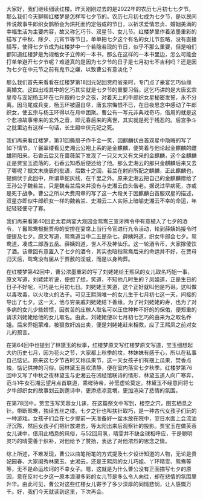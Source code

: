 
大家好，我们继续细读红楼。昨天刚刚过去的是2022年的农历七月初七七夕节。那么我们今天聊聊红楼梦是怎样写七夕节的。农历七月初七成为七夕节，是以民间传说故事牛郎织女鹊桥会为烘托而约定俗成的节日，以祈求爱情忠贞、婚姻美满的幸福生活为主要内容，故又称乞巧节、双星节、女儿节。红楼梦里作着浓墨重彩的描写了中秋、除夕、元宵节等节日，单单把七夕这个有名的女儿节忽略，没有直接描写，使得七夕节成为红楼梦中一个若隐若现的节日，似乎不那么重要，但是咱们都知道红楼梦是为规格女子立传的一本书，那么在这样的一本书里边，怎么可能会打单单避开七夕节呢？难道真的是因为七夕节的日子是七月初七不吉利吗？还是因为七夕在中元节之前有鬼节之嫌，以致曹公有意淡化？

那么我们首先来看看在红楼梦第18回元妃回贾府省亲时，专门点了豪宴乞巧仙缘离婚文。这四出戏其中的乞巧其实就是七夕节的重要习俗。这乞巧讲的是大唐玄宗皇帝与宠妃杨玉环在七升殿的七夕之夜，对着天上的牛郎织女星秘密发誓，永不分离。因马尾或兵变，杨玉环被逼自尽，唐玄宗悔恨不已，在日夜思念中感动了牛郎织女，使玄宗与杨玉环得以在月中团聚。曹公有一写元非典戏奇巧，借用的就是这个悲凉故事带来的玄外之音，即元春后来的离世，其实就是死于残忍的。后宫争斗之批里边有这样一句话，长生殿中伏元妃之死。

我们再来看红楼梦，第31回撕扇子作千金一笑，因麒麟伏白首双星中隐晦的写了如下情节。丫鬟翠缕看见史湘云公袍上系的是金麒麟，便笑着与他论起金麒麟的雌雄阴阳来。石香云后又在蔷薇架下发现了一只又大又有文采的金麒麟，这个金麒麟正是贾宝玉遗落的，石香云知悉后便还给了他。那么史湘云的那只金麒麟后来又去了哪呢？据文末庚辰的批语，后数十之回，若兰在射府所配之麒麟，正此麒麟也，提纲伏于此回中，所谓草蛇灰线，在千里之外。原来史湘云把自己的金麒麟赠给了王孙公子魏若兰，只是魏若兰后来并没有与史湘云白头偕老。据说过早病死，亦或是死于战争。曹公之所以大费周章的写了这一大段关于因麒麟白首服双星的描述，双星亦即似牛郎织女一样的魏若兰、史湘云二人实际上暗喻史湘云不幸的命运，年纪轻轻便守了寡。

我们再来看第40回史太君两宴大观园金鸳鸯三宣牙牌令中有意植入了七夕的酒令，丫鬟鸳鸯根据贾母的安排在宴席上当行令官进行九令活动，轮到薛姨妈接令时便提及七夕。原文写道，鸳鸯道当中二五是杂七。薛姨妈道，织女牛郎会七夕。鸳鸯道，凑成二郎游五岳。薛姨妈道，世人不及神仙乐。这一轮酒令币，大家撑傻饮了酒。该章回有意置入了七夕的酒令，其实也暗指鸳鸯后来的命运并不好，在贾母归天后，鸳鸯没有屈从于贾赦的淫威，而是以身殉葬。

在红楼梦第42回中，曹公浓墨重彩的写了刘姥姥给王熙凤的女儿取名巧姐一事，原文写道，刘姥姥听说，便想了想，笑道，不知他几时生的？凤姐道，正是生日的日子不好呢，可巧是七月初七日。刘姥姥王笑道，这个正好就叫他是巧哥。这叫做以毒攻毒，以火攻火的法子。可见王熙凤唯一的女儿生于七月初七这一天，间接的导出了七夕。这一天，他与穷亲戚刘姥姥结下善缘，为了衬刘姥姥的寿，也为了对多病的女儿少些娇惯，因贫苦的庄稼人取名可以压住种种不好的的保佑，便郑重的请求刘姥姥给他的女儿取名。由此，刘姥姥便以七月初七乞巧的由来为之取名乔姐。后来乔姐蒙难，被狠救奸凶出卖，便是刘姥姥赶来相救，应了王熙凤之前对女儿的预言。

在第64回中也提到了林黛玉的秋季，红楼梦原文写红楼梦原文写道，宝玉细想起大约历史七月，因为花火之节，大家都上秋季的坟，林妹妹有感于心，所以在私事自己惦记。原来这七夕节古时又称瓜果节，这一天女孩子们有摆上瓜果，焚香点烛，惦记供神的习俗。因林黛玉喜欢清静，便在室内落实七夕秋季。红楼梦第76回中又写了中秋之夜林黛玉与史湘云在凹经馆联诗的情形，林黛玉道人向广寒奔，范斗1牛女石湘云望月点首联道，乘槎待帝，孙莹虚轮莫定。林黛玉不经意间将七夕牛郎织女的故事划云到莲诗中，更添悲凉意境，更加渲染了悲情的氛围。

在第78回中，贾宝玉写芙蓉女儿诔，在这篇祭文中写到，楼空之穴，图玄栖息之针。带断鸳鸯，独续五丝之缕。七夕之针也叫扶针取巧，是一种古代女孩子们玩的一种游戏。女孩子们会在七夕提前一天准备好一盆水放在院中，翌日水面上会流油浮沉陈，然后女孩子们把针放进去，等太阳出来后观察针的投影。贾宝玉在做芙蓉女儿诔中，借用此栖息的风俗，与52回用氢，晴雯并不缺金球相呼应，于是聪明灵巧的晴雯善于织补，对他给予了赞扬，表达了对他浓烈的思念之情。

综上所述，不难发现，曹公以曲笔衔笔的方式提及七夕设计知道的人物，无论是贵妃园春、大家闺秀林黛玉、史湘云，还是王熙凤的女儿巧姐、丫环晴雯、鸳鸯等等，无不是命运坎坷的不幸女子。嗯，这就是为什么曹公没有正面描写七夕的原因，意在反衬七夕这一原本浪漫多彩的女儿节是多么令人向往，却在悲情的氛围里升华。由此可见，曹公对这些红楼女儿寄予了多少深厚的同情悲悯，让人感慨万千。好，我们今天就读到这里，下次再会。


